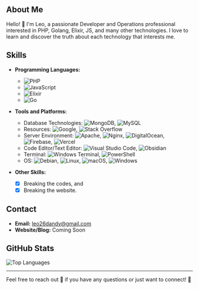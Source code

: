 ## About Me

Hello! 👋 
I'm Leo, a passionate Developer and Operations professional interested in PHP, Golang, Elixir, JS, and many other technologies. I love to learn and discover the truth about each technology that interests me.

## Skills

- **Programming Languages:**
  - ![PHP](https://img.shields.io/badge/php-%23777BB4.svg?style=for-the-badge&logo=php&logoColor=white)
  - ![JavaScript](https://img.shields.io/badge/javascript-%23323330.svg?style=for-the-badge&logo=javascript&logoColor=%23F7DF1E)
  - ![Elixir](https://img.shields.io/badge/elixir-%234B275F.svg?style=for-the-badge&logo=elixir&logoColor=white)
  - ![Go](https://img.shields.io/badge/go-%2300ADD8.svg?style=for-the-badge&logo=go&logoColor=white)
 
    
- **Tools and Platforms:**
  - Database Technologies: ![MongoDB](https://img.shields.io/badge/MongoDB-%234ea94b.svg?style=for-the-badge&logo=mongodb&logoColor=white), ![MySQL](https://img.shields.io/badge/mysql-4479A1.svg?style=for-the-badge&logo=mysql&logoColor=white)
  - Resources: ![Google](https://img.shields.io/badge/google-4285F4?style=for-the-badge&logo=google&logoColor=white), ![Stack Overflow](https://img.shields.io/badge/-Stackoverflow-FE7A16?style=for-the-badge&logo=stack-overflow&logoColor=white)
  - Server Environment: ![Apache](https://img.shields.io/badge/apache-%23D42029.svg?style=for-the-badge&logo=apache&logoColor=white), ![Nginx](https://img.shields.io/badge/nginx-%23009639.svg?style=for-the-badge&logo=nginx&logoColor=white), ![DigitalOcean](https://img.shields.io/badge/DigitalOcean-%230167ff.svg?style=for-the-badge&logo=digitalOcean&logoColor=white), ![Firebase](https://img.shields.io/badge/firebase-%23039BE5.svg?style=for-the-badge&logo=firebase), ![Vercel](https://img.shields.io/badge/vercel-%23000000.svg?style=for-the-badge&logo=vercel&logoColor=white)
  - Code Editor/Text Editor: ![Visual Studio Code](https://img.shields.io/badge/Visual%20Studio%20Code-0078d7.svg?style=for-the-badge&logo=visual-studio-code&logoColor=white), ![Obsidian](https://img.shields.io/badge/Obsidian-%23483699.svg?style=for-the-badge&logo=obsidian&logoColor=white)
  - Terminal: ![Windows Terminal](https://img.shields.io/badge/Windows%20Terminal-%234D4D4D.svg?style=for-the-badge&logo=windows-terminal&logoColor=white), ![PowerShell](https://img.shields.io/badge/PowerShell-%235391FE.svg?style=for-the-badge&logo=powershell&logoColor=white)
  - OS: ![Debian](https://img.shields.io/badge/Debian-D70A53?style=for-the-badge&logo=debian&logoColor=white), ![Linux](https://img.shields.io/badge/Linux-FCC624?style=for-the-badge&logo=linux&logoColor=black), ![macOS](https://img.shields.io/badge/mac%20os-000000?style=for-the-badge&logo=macos&logoColor=F0F0F0), ![Windows](https://img.shields.io/badge/Windows-0078D6?style=for-the-badge&logo=windows&logoColor=white) 
     
- **Other Skills:**
  - [x] Breaking the codes, and
  - [x] Breaking the website.

## Contact

- **Email:** leo26dandy@gmail.com
- **Website/Blog:** Coming Soon

## GitHub Stats

![Top Languages](https://github-readme-stats.vercel.app/api/top-langs/?username=leo26dandy&layout=compact&theme=radical)

---

Feel free to reach out 🤙 if you have any questions or just want to connect! 🙏

<!---
leo26dandy/leo26dandy is a ✨ special ✨ repository because its `README.md` (this file) appears on your GitHub profile.
You can click the Preview link to take a look at your changes.
--->
